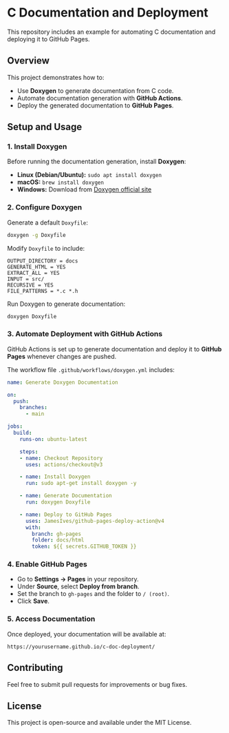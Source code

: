 # C Documentation and Deployment

This repository includes an example for automating C documentation and deploying it to GitHub Pages.

## **Overview**
This project demonstrates how to:
- Use **Doxygen** to generate documentation from C code.
- Automate documentation generation with **GitHub Actions**.
- Deploy the generated documentation to **GitHub Pages**.

## **Setup and Usage**
### **1. Install Doxygen**
Before running the documentation generation, install **Doxygen**:
- **Linux (Debian/Ubuntu):** `sudo apt install doxygen`
- **macOS:** `brew install doxygen`
- **Windows:** Download from [Doxygen official site](https://www.doxygen.nl/)

### **2. Configure Doxygen**
Generate a default `Doxyfile`:
```sh
doxygen -g Doxyfile
```
Modify `Doxyfile` to include:
```
OUTPUT_DIRECTORY = docs
GENERATE_HTML = YES
EXTRACT_ALL = YES
INPUT = src/
RECURSIVE = YES
FILE_PATTERNS = *.c *.h
```
Run Doxygen to generate documentation:
```sh
doxygen Doxyfile
```

### **3. Automate Deployment with GitHub Actions**
GitHub Actions is set up to generate documentation and deploy it to **GitHub Pages** whenever changes are pushed.

The workflow file `.github/workflows/doxygen.yml` includes:
```yaml
name: Generate Doxygen Documentation

on:
  push:
    branches:
      - main

jobs:
  build:
    runs-on: ubuntu-latest

    steps:
    - name: Checkout Repository
      uses: actions/checkout@v3

    - name: Install Doxygen
      run: sudo apt-get install doxygen -y

    - name: Generate Documentation
      run: doxygen Doxyfile

    - name: Deploy to GitHub Pages
      uses: JamesIves/github-pages-deploy-action@v4
      with:
        branch: gh-pages
        folder: docs/html
        token: ${{ secrets.GITHUB_TOKEN }}
```

### **4. Enable GitHub Pages**
- Go to **Settings → Pages** in your repository.
- Under **Source**, select **Deploy from branch**.
- Set the branch to `gh-pages` and the folder to `/ (root)`.
- Click **Save**.

### **5. Access Documentation**
Once deployed, your documentation will be available at:
```
https://yourusername.github.io/c-doc-deployment/
```

## **Contributing**
Feel free to submit pull requests for improvements or bug fixes.

## **License**
This project is open-source and available under the MIT License.

